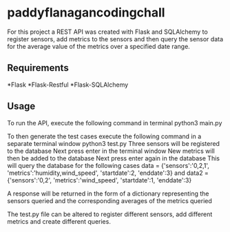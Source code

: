 # paddyflanagancodingchall

For this project a REST API was created with Flask and SQLAlchemy to register sensors, add metrics to the sensors and then query the sensor data for the average value of the metrics over a specified date range.

## Requirements
*Flask
*Flask-Restful
*Flask-SQLAlchemy

## Usage 
To run the API, execute the following command in terminal 
python3 main.py

To then generate the test cases execute the following command in a separate terminal window
python3 test.py
Three sensors will be registered to the database
Next press enter in the terminal window
New metrics will then be added to the database
Next press enter again in the database
This will query the database for the following cases
data = {'sensors':'0,2,1', 'metrics':'humidity,wind_speed', 'startdate':2, 'enddate':3}
and data2 = {'sensors':'0,2', 'metrics':'wind_speed', 'startdate':1, 'enddate':3}

A response will be returned in the form of a dictionary representing the sensors queried and the corresponding averages of the metrics queried

The test.py file can be altered to register different sensors, add different metrics and create different queries.
